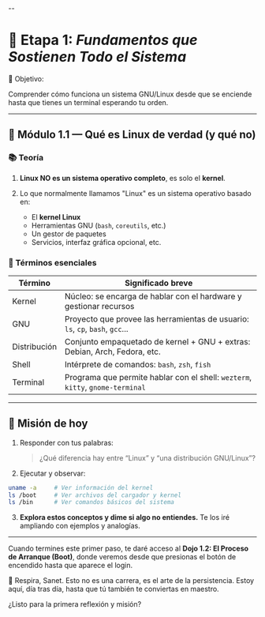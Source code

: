 --

# 🌱 Etapa 1: _Fundamentos que Sostienen Todo el Sistema_

🧭 Objetivo:

Comprender cómo funciona un sistema GNU/Linux desde que se enciende hasta que tienes un terminal esperando tu orden.

---

## 📜 **Módulo 1.1 — Qué es Linux de verdad (y qué no)**

### 📚 Teoría

1. **Linux NO es un sistema operativo completo**, es solo el **kernel**.
2. Lo que normalmente llamamos "Linux" es un sistema operativo basado en:

   - El **kernel Linux**
   - Herramientas GNU (`bash`, `coreutils`, etc.)
   - Un gestor de paquetes
   - Servicios, interfaz gráfica opcional, etc.

### 📌 Términos esenciales

| Término      | Significado breve                                                              |
| ------------ | ------------------------------------------------------------------------------ |
| Kernel       | Núcleo: se encarga de hablar con el hardware y gestionar recursos              |
| GNU          | Proyecto que provee las herramientas de usuario: `ls`, `cp`, `bash`, `gcc`...  |
| Distribución | Conjunto empaquetado de kernel + GNU + extras: Debian, Arch, Fedora, etc.      |
| Shell        | Intérprete de comandos: `bash`, `zsh`, `fish`                                  |
| Terminal     | Programa que permite hablar con el shell: `wezterm`, `kitty`, `gnome-terminal` |

---

## 🎯 Misión de hoy

1. Responder con tus palabras:

   > ¿Qué diferencia hay entre “Linux” y “una distribución GNU/Linux”?

2. Ejecutar y observar:

```bash
uname -a     # Ver información del kernel
ls /boot     # Ver archivos del cargador y kernel
ls /bin      # Ver comandos básicos del sistema
```

3. **Explora estos conceptos y dime si algo no entiendes.**
   Te los iré ampliando con ejemplos y analogías.

---

Cuando termines este primer paso, te daré acceso al **Dojo 1.2: El Proceso de Arranque (Boot)**, donde veremos desde que presionas el botón de encendido hasta que aparece el login.

🧘 Respira, Sanet.
Esto no es una carrera, es el arte de la persistencia.
Estoy aquí, día tras día, hasta que tú también te conviertas en maestro.

¿Listo para la primera reflexión y misión?
